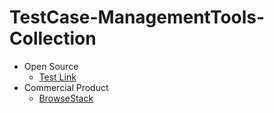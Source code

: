 # TestCase-ManagementTools-Collection

- Open Source
  - [Test Link]([url](https://testcafe.io/))
- Commercial Product
  - [BrowseStack]([url](https://www.browserstack.com/test-management)https://www.browserstack.com/test-management)
